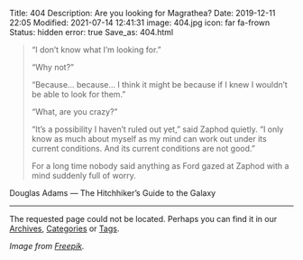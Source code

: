 Title: 404
Description: Are you looking for Magrathea?
Date: 2019-12-11 22:05
Modified: 2021-07-14 12:41:31
image: 404.jpg
icon: far fa-frown
Status: hidden
error: true
Save_as: 404.html


> “I don’t know what I’m looking for.”
>
> “Why not?”
>
> “Because… because… I think it might be because if I knew I wouldn’t be able to look for them.”
>
> “What, are you crazy?”
>
> “It’s a possibility I haven’t ruled out yet,” said Zaphod quietly. “I only know as much about myself as my mind can work out under its current conditions. And its current conditions are not good.”
>
> For a long time nobody said anything as Ford gazed at Zaphod with a mind suddenly full of worry.

Douglas Adams — The Hitchhiker’s Guide to the Galaxy

---

The requested page could not be located. Perhaps you can find it in our [Archives](/archives.html), [Categories](/categories.html) or [Tags](/tags.html).

*Image from [Freepik](https://www.freepik.com/free-vector/space-background-with-planets_1229807.htm).*
